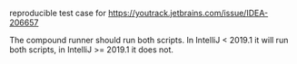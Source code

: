 reproducible test case for https://youtrack.jetbrains.com/issue/IDEA-206657

The compound runner should run both scripts.
In IntelliJ < 2019.1 it will run both scripts, in IntelliJ >= 2019.1 it does not.
